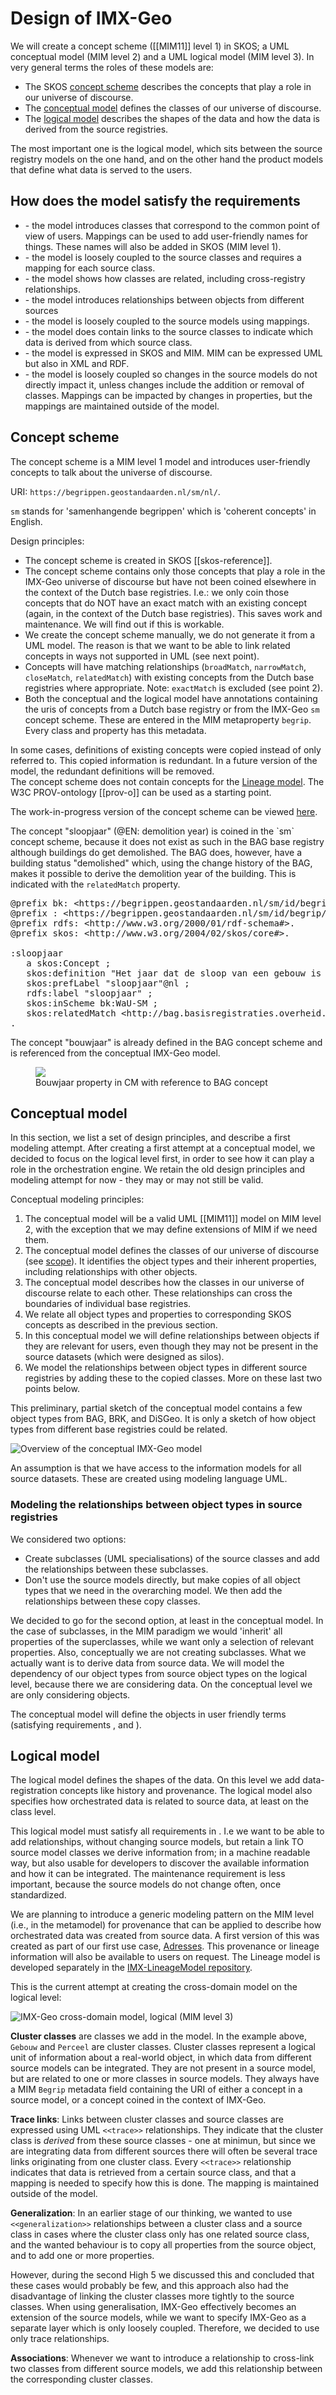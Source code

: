 # Design of IMX-Geo

We will create a concept scheme ([[MIM11]] level 1) in SKOS; a UML conceptual model (MIM level 2) and a UML logical model (MIM level 3). In very general terms the roles of these models are:

- The SKOS [concept scheme](#concept-scheme) describes the concepts that play a role in our universe of discourse. 
- The [conceptual model](#conceptual-model) defines the classes of our universe of discourse.
- The [logical model](#logical-model) describes the shapes of the data and how the data is derived from the source registries.

The most important one is the logical model, which sits between the source registry models on the one hand, and on the other hand the product models that define what data is served to the users. 

## How does the model satisfy the requirements
- <a href="#user-friendliness"></a> - the model introduces classes that correspond to the common point of view of users. Mappings can be used to add user-friendly names for things. These names will also be added in SKOS (MIM level 1).
- <a href="#cherry-picking"></a> - the model is loosely coupled to the source classes and requires a mapping for each source class.
- <a href="#aid-data-discovery"></a> - the model shows how classes are related, including cross-registry relationships.
- <a href="#coherence-between-objects-from-different-source-models"></a> - the model introduces relationships between objects from different sources
- <a href="#coherence-in-extra-layer"></a> - the model is loosely coupled to the source models using mappings.
- <a href="#link-with-source-models"></a> - the model does contain links to the source classes to indicate which data is derived from which source class.
- <a href="#machine-readability"></a> - the model is expressed in SKOS and MIM. MIM can be expressed UML but also in XML and RDF.
- <a href="#maintainability"></a> - the model is loosely coupled so changes in the source models do not directly impact it, unless changes include the addition or removal of classes. Mappings can be impacted by changes in properties, but the mappings are maintained outside of the model. 

## Concept scheme

The concept scheme is a MIM level 1 model and introduces user-friendly concepts to talk about the universe of discourse. 

URI: `https://begrippen.geostandaarden.nl/sm/nl/`. 

`sm` stands for 'samenhangende begrippen' which is 'coherent concepts' in English.

Design principles: 
- The concept scheme is created in SKOS [[skos-reference]]. 
- The concept scheme contains only those concepts that play a role in the IMX-Geo universe of discourse but have not been coined elsewhere in the context of the Dutch base registries. I.e.: we only coin those concepts that do NOT have an exact match with an existing concept (again, in the context of the Dutch base registries). This saves work and maintenance. We will find out if this is workable.
- We create the concept scheme manually, we do not generate it from a UML model. The reason is that we want to be able to link related concepts in ways not supported in UML (see next point). 
- Concepts will have matching relationships (`broadMatch`, `narrowMatch`, `closeMatch`, `relatedMatch`) with existing concepts from the Dutch base registries where appropriate. Note: `exactMatch` is excluded (see point 2).
- Both the conceptual and the logical model have annotations containing the uris of concepts from a Dutch base registry or from the IMX-Geo `sm` concept scheme. These are entered in the MIM metaproperty `begrip`. Every class and property has this metadata. 

<aside class="note">
In some cases, definitions of existing concepts were copied instead of only referred to. This copied information is redundant. In a future version of the model, the redundant definitions will be removed.
</aside>

<aside class="note">The concept scheme does not contain concepts for the <a href="https://geonovum.github.io/IMX-LineageModel/">Lineage model</a>. The W3C PROV-ontology [[prov-o]] can be used as a starting point.</aside>

The work-in-progress version of the concept scheme can be viewed [here](https://begrippen.geostandaarden.nl/sm/nl/). 

<aside class="example" id="ex-demolition">
The concept "sloopjaar" (@EN: demolition year) is coined in the `sm` concept scheme, because it does not exist as such in the BAG base registry although buildings do get demolished. The BAG does, however, have a building status "demolished" which, using the change history of the BAG, makes it possible to derive the demolition year of the building. This is indicated with the <code>relatedMatch</code> property.

<pre>
@prefix bk: &lt;https://begrippen.geostandaarden.nl/sm/id/begrippenkader/> .
@prefix : &lt;https://begrippen.geostandaarden.nl/sm/id/begrip/> .
@prefix rdfs: &lt;http://www.w3.org/2000/01/rdf-schema#>.
@prefix skos: &lt;http://www.w3.org/2004/02/skos/core#>.

:sloopjaar
   a skos:Concept ;
   skos:definition "Het jaar dat de sloop van een gebouw is voltooid."@nl ;
   skos:prefLabel "sloopjaar"@nl ;
   rdfs:label "sloopjaar" ;
   skos:inScheme bk:WaU-SM ;
   skos:relatedMatch &lt;http://bag.basisregistraties.overheid.nl/id/begrip/PandGesloopt> ;
.
</pre>
</aside>

<aside class="example" id="ex-concept">
The concept "bouwjaar" is already defined in the BAG concept scheme and is referenced from the conceptual IMX-Geo model. 

<figure>
<img src="./media/ex-concept.png">
<figcaption>Bouwjaar property in CM with reference to BAG concept</figcaption>
</figure>
</aside>

## Conceptual model

In this section, we list a set of design principles, and describe a first modeling attempt. After creating a first attempt at a conceptual model, we decided to focus on the logical level first, in order to see how it can play a role in the orchestration engine. We retain the old design principles and modeling attempt for now - they may or may not still be valid. 

Conceptual modeling principles:
<ol>
   <li>The conceptual model will be a valid UML [[MIM11]] model  on MIM level 2, with the exception that we may define extensions of MIM if we need them.</li>
   <li>The conceptual model defines the classes of our universe of discourse (see <a href="introduction">scope</a>). It identifies the object types and their inherent properties, including relationships with other objects. </li>
   <li>The conceptual model describes how the classes in our universe of discourse relate to each other. These relationships can cross the boundaries of individual base registries.</li>
   <li>We relate all object types and properties to corresponding SKOS concepts as described in the previous section. </li>
   <li>In this conceptual model we will define relationships between objects if they are relevant for users, even though they may not be present in the source datasets (which were designed as silos).</li>
   <li>We model the relationships between object types in different source registries by adding these to the copied classes. More on these last two points below.</li>
</ol>

This preliminary, partial sketch of the conceptual model contains a few object types from BAG, BRK, and DiSGeo. It is only a sketch of how object types from different base registries could be related.

![Overview of the conceptual IMX-Geo model](./media/sm2.png)

An assumption is that we have access to the information models for all source datasets. These are created using modeling language UML. 

### Modeling the relationships between object types in source registries
We considered two options:  
- Create subclasses (UML specialisations) of the source classes and add the relationships between these subclasses. 
- Don't use the source models directly, but make copies of all object types that we need in the overarching model. We then add the relationships between these copy classes. 

We decided to go for the second option, at least in the conceptual model. In the case of subclasses, in the MIM paradigm we would 'inherit' all properties of the superclasses, while we want only a selection of relevant properties. Also, conceptually we are not creating subclasses. What we actually want is to derive data from source data. We will model the dependency of our object types from source object types on the logical level, because there we are considering data. On the conceptual level we are only considering objects. 

The conceptual model will define the objects in user friendly terms (satisfying requirements <a href="#user-friendliness"></a>, <a href="#coherence-between-objects-from-different-source-models"></a> and <a href="#cherry-picking"></a> ). 

## Logical model
The logical model defines the shapes of the data. On this level we add data-registration concepts like history and provenance. The logical model also specifies how orchestrated data is related to source data, at least on the class level. 

This logical model must satisfy all requirements in <a href="#requirements"></a>. I.e we want to be able to add relationships, without changing source models, but retain a link TO source model classes we derive information from; in a machine readable way, but also usable for developers to discover the available information and how it can be integrated. The maintenance requirement is less important, because the source models do not change often, once standardized. 

We are planning to introduce a generic modeling pattern on the MIM level (i.e., in the metamodel) for provenance that can be applied to describe how orchestrated data was created from source data. A first version of this was created as part of our first use case, [Adresses](https://geonovum.github.io/WaU/productmodel/adres/#EAID_18371C99_5129_4c39_8E20_83CED8FF19B9). This provenance or lineage information will also be available to users on request. The Lineage model is developed separately in the [IMX-LineageModel repository](https://github.com/geonovum/IMX-LineageModel).

This is the current attempt at creating the cross-domain model on the logical level: 

![IMX-Geo cross-domain model, logical (MIM level 3)](./media/lm-semanticmodel-overview.png)

**Cluster classes** are classes we add in the model. In the example above, `Gebouw` and `Perceel` are cluster classes. Cluster classes represent a logical unit of information about a real-world object, in which data from different source models can be integrated. They are not present in a source model, but are related to one or more classes in source models. They always have a MIM `Begrip` metadata field containing the URI of either a concept in a source model, or a concept coined in the context of IMX-Geo. 

**Trace links**: Links between cluster classes and source classes are expressed using UML `<<trace>>` relationships. They indicate that the cluster class is *derived* from these source classes - one at minimun, but since we are integrating data from different sources there will often be several trace links originating from one cluster class. Every `<<trace>>` relationship indicates that data is retrieved from a certain source class, and that a mapping is needed to specify how this is done. The mapping is maintained outside of the model. 

**Generalization**: In an earlier stage of our thinking, we wanted to use `<<generalization>>` relationships between a cluster class and a source class in cases where the cluster class only has one related source class, and the wanted behaviour is to copy all properties from the source object, and to add one or more properties. 

However, during the second High 5 we discussed this and concluded that these cases would probably be few, and this approach also had the disadvantage of linking the cluster classes more tightly to the source classes. When using generalisation, IMX-Geo effectively becomes an extension of the source models, while we want to specify IMX-Geo as a separate layer which is only loosely coupled. Therefore, we decided to use only trace relationships. 

**Associations**: Whenever we want to introduce a relationship to cross-link two classes from different source models, we add this relationship between the corresponding cluster classes.

